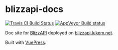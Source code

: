 # blizzapi-docs

[![Travis CI Build Status](https://travis-ci.org/lukemnet/blizzapi-docs.svg?branch=master)](https://travis-ci.org/lukemnet/blizzapi-docs)
[![AppVeyor Build status](https://ci.appveyor.com/api/projects/status/y2lfcp47m3tplu8i?svg=true)](https://ci.appveyor.com/project/lwojcik/blizzapi-docs)

Doc site for [BlizzAPI](https://github.com/lukemnet/blizzapi) deployed on [blizzapi.lukem.net](https://blizzapi.lukem.net).

Built with [VuePress](https://vuepress.vuejs.org/).
